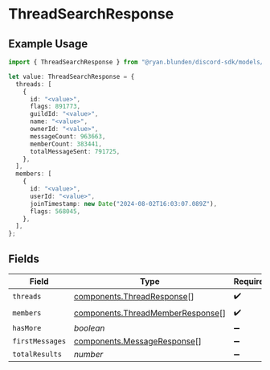 # ThreadSearchResponse

## Example Usage

```typescript
import { ThreadSearchResponse } from "@ryan.blunden/discord-sdk/models/components";

let value: ThreadSearchResponse = {
  threads: [
    {
      id: "<value>",
      flags: 891773,
      guildId: "<value>",
      name: "<value>",
      ownerId: "<value>",
      messageCount: 963663,
      memberCount: 383441,
      totalMessageSent: 791725,
    },
  ],
  members: [
    {
      id: "<value>",
      userId: "<value>",
      joinTimestamp: new Date("2024-08-02T16:03:07.089Z"),
      flags: 568045,
    },
  ],
};
```

## Fields

| Field                                                                                | Type                                                                                 | Required                                                                             | Description                                                                          |
| ------------------------------------------------------------------------------------ | ------------------------------------------------------------------------------------ | ------------------------------------------------------------------------------------ | ------------------------------------------------------------------------------------ |
| `threads`                                                                            | [components.ThreadResponse](../../models/components/threadresponse.md)[]             | :heavy_check_mark:                                                                   | N/A                                                                                  |
| `members`                                                                            | [components.ThreadMemberResponse](../../models/components/threadmemberresponse.md)[] | :heavy_check_mark:                                                                   | N/A                                                                                  |
| `hasMore`                                                                            | *boolean*                                                                            | :heavy_minus_sign:                                                                   | N/A                                                                                  |
| `firstMessages`                                                                      | [components.MessageResponse](../../models/components/messageresponse.md)[]           | :heavy_minus_sign:                                                                   | N/A                                                                                  |
| `totalResults`                                                                       | *number*                                                                             | :heavy_minus_sign:                                                                   | N/A                                                                                  |